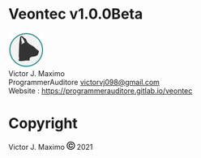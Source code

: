 # Veontec v1.0.0Beta
![logo veontec][logo_veontec]
<br>
Victor J. Maximo <br>
ProgrammerAuditore <victorvj098@gmail.com> <br>
Website : https://programmerauditore.gitlab.io/veontec
# Copyright
Victor J. Maximo ![logo veontec][logo_copyright] 2021

[logo_veontec]: https://github.com/ProgrammerAuditore/veontec/raw/master/source/logo.png

[logo_copyright]: https://github.com/ProgrammerAuditore/veontec/raw/master/source/copyright_16x16.png
